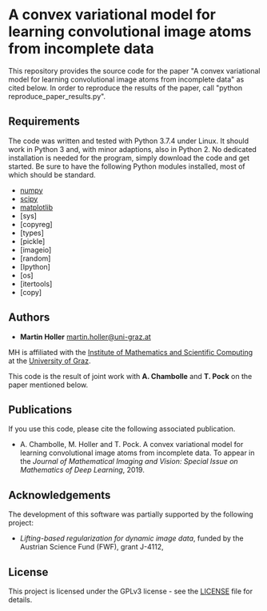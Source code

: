 # A convex variational model for learning convolutional image atoms from incomplete data
This repository provides the source code for the paper "A convex variational model for learning convolutional image atoms from incomplete data" as cited below. In order to reproduce the results of the paper, call "python reproduce\_paper\_results.py".

 
## Requirements
The code was written and tested with Python 3.7.4 under Linux. It should work in Python 3 and, with minor adaptions, also in Python 2. No dedicated installation is needed for the program, simply download the code and get started. Be sure to have the following Python modules installed, most of which should be standard.

* [numpy](https://pypi.org/project/numpy/)
* [scipy](https://pypi.org/project/scipy/)
* [matplotlib](https://pypi.org/project/matplotlib/)
* [sys]
* [copyreg]
* [types]
* [pickle]
* [imageio]
* [random]
* [Ipython]
* [os]
* [itertools]
* [copy]


## Authors

* **Martin Holler** martin.holler@uni-graz.at 

MH is affiliated with the [Institute of Mathematics and Scientific Computing](https://mathematik.uni-graz.at/en) at the [University of Graz](https://www.uni-graz.at/en).

This code is the result of joint work with **A. Chambolle** and **T. Pock** on the paper mentioned below.

## Publications
If you use this code, please cite the following associated publication.

* A. Chambolle, M. Holler and T. Pock. A convex variational model for learning convolutional image atoms from incomplete data. To appear in the *Journal of Mathematical Imaging and Vision: Special Issue on Mathematics of Deep Learning*, 2019. 

## Acknowledgements

The development of this software was partially supported by the following project:

* *Lifting-based regularization for dynamic image data*, funded by the Austrian Science Fund (FWF), grant J-4112,

## License

This project is licensed under the GPLv3 license - see the [LICENSE](LICENSE) file for details.
